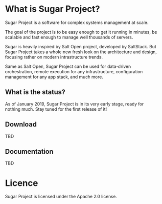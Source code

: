 # What is Sugar Project?

Sugar Project is a software for complex systems management at scale.

The goal of the project is to be easy enough to get it running in minutes,
be scalable and fast enough to manage well thousands of servers.

Sugar is heavily inspired by Salt Open project, developed by SaltStack.
But Sugar Project takes a whole new fresh look on the architecture and
design, focusing rather on modern intrastructure trends.

Same as Salt Open, Sugar Project can be used for data-driven orchestration,
remote execution for any infrastructure, configuration management for any
app stack, and much more.

## What is the status?

As of January 2019, Sugar Project is in its very early stage, ready for
nothing much. Stay tuned for the first release of it!

## Download

TBD

## Documentation

TBD

# Licence

Sugar Project is licensed under the Apache 2.0 license.
